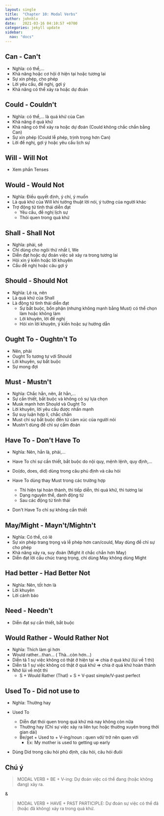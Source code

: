 ```yaml
---
layout: single
title:  "Chapter 10: Modal Verbs"
author: johnhlv
date:   2021-03-16 04:10:57 +0700
categories: jekyll update
sidebar:
  nav: "docs"
---
```


## Can - Can't

* Nghĩa: có thể,...
* Khả năng hoặc cơ hội ở hiện tại hoặc tương lai
* Sự xin phép, cho phép
* Lời yêu cầu, đề nghị, gợi ý
* Khả năng có thể xảy ra hoặc dự đoán

## Could - Couldn't

* Nghĩa: có thể,...  là quá khứ của Can
* Khả năng ở quá khứ
* Khả năng có thể xảy ra hoặc dự đoán (Could không chắc chắn bằng Can)
* Sự xin phép (Could lễ phép, trịnh trọng hơn Can)
* Lời đề nghị, gợi ý hoặc yêu cầu lịch sự

## Will - Will Not

* Xem phần Tenses

## Would - Would Not

* Nghĩa: Điều quyết định, ý chí, ý muốn
* Là quá khứ của Will khi tường thuật lời nói, ý tưởng của người khác
* Trợ động từ tình thái diễn đạt
  * Yêu cầu, đề nghị lịch sự
  * Thói quen trong quá khứ

## Shall - Shall Not

* Nghĩa: phải, sẽ
* Chỉ dùng cho ngôi thứ nhất I, We
* Diễn đạt hoặc dự đoán việc sẽ xảy ra trong tương lai
* Hỏi xin ý kiến hoặc lời khuyên
* Cầu đề nghị hoặc câu gợi ý

## Should - Should Not

* Nghĩa: Lẽ ra, nên
* Là quá khứ của Shall
* Là động từ tình thái diễn đạt
  * Sự bắt buộc, bổn phận (nhưng không mạnh bằng Must) có thể chọn làm hoặc không làm
  * Lời khuyên, lời đề nghị
  * Hỏi xin lời khuyên, ý kiến hoặc sự hướng dẫn

## Ought To - Oughtn't To

* Nên, phải
* Ought To tương tự với Should
* Lời khuyên, sự bắt buộc
* Sự mong đợi

## Must - Mustn't

* Nghĩa: Chắc hẳn, nên, ắt hẳn,...
* Sự cần thiết, bắt buộc và không có sự lựa chọn
* Musk mạnh hơn Should và Ought To
* Lời khuyên, lời yêu cầu được nhấn mạnh
* Sự suy luận hợp lí, chắc chắn
* Must chỉ sự bắt buộc đến từ cảm xúc của người nói
* Mustn't dùng để chỉ sự cấm đoán

## Have To - Don't Have To

* Nghĩa: Nên, hẳn là, phải,...
* Have To chỉ sự cần thiết, bắt buộc do nội quy, mệnh lệnh, quy định,...
* Do(do, does, did) dùng trong câu phủ định và câu hỏi
* Have To dùng thay Must trong các trường hợp
  * Thì hiện tại hoàn thành, thì tiếp diễn, thì quá khứ, thì tương lai
  * Dạng nguyên thể, danh động từ
  * Sau các động từ tình thái

* Don't Have To chỉ sự không cần thiết

## May/Might - Mayn't/Mightn't

* Nghĩa: Có thể, có lẽ
* Sự xin phép trang trọng và lễ phép hơn can/could, May dùng để chỉ sự cho phép
* Khả năng xảy ra, suy đoán (Might ít chắc chắn hơn May)
* Diễn đạt lời cầu chúc trang trọng, chỉ dùng May không dùng Might

## Had better - Had Better Not

* Nghĩa: Nên, tốt hơn là  
* Lời khuyên
* Lời cảnh báo

## Need - Needn't

* Diễn đạt sự cần thiết, bắt buộc

## Would Rather - Would Rather Not

* Nghĩa: Thích làm gì hơn
* Would rather…than… ( Thà…còn hơn…)
* Diễn tả 1 sự việc không có thật ở hiện tại  => chia ở quá khứ (lùi về 1 thì)
* Diễn tả 1 sự việc không có thật ở quá khứ => chia ở quá khứ hoàn thành
* Nhớ lùi về một thì
  * S + Would Rather (That) + S + V-past simple/V-past perfect

## Used To - Did not use to

* Nghĩa: Thường hay  
* Used To
  * Diễn đạt thói quen trong quá khứ mà nay không còn nữa
  * Thường hay (Chỉ sự việc xảy ra liên tục hoặc thường xuyên trong thời gian dài)
  * Be/get + Used to + V-ing/noun : quen với/ trở nên quen với
    * Ex: My mother is used to getting up early

* Dùng Did trong câu hỏi phủ định, câu hỏi, câu hỏi đuôi

## Chú ý

> MODAL VERB + BE + V-ing: Dự đoán việc có thể đang (hoặc không đang) xảy ra.

&

> MODAL VERB  + HAVE + PAST PARTICIPLE: Dự đoán sự việc có thể đã (hoặc đã không) xảy ra trong quá khứ.
